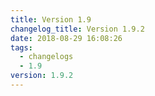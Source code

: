 ```yaml
---
title: Version 1.9
changelog_title: Version 1.9.2
date: 2018-08-29 16:08:26
tags:
  - changelogs
  - 1.9
version: 1.9.2
---
```


<script src="https://gist.github.com/spinnaker-release/9323c90ab2088d89e68ce2a7ef7e5809.js"/>
